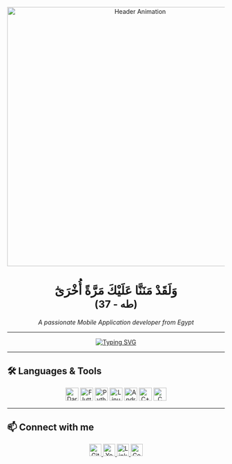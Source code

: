 <p align="center">
  <img src="https://media.giphy.com/media/3oEjI6SIIHBdRxXI40/giphy.gif" alt="Header Animation" width="600"/>
</p>

<h1 align="center" dir="rtl">
  وَلَقَدْ مَنَنَّا عَلَيْكَ مَرَّةً أُخْرَىٰٓ  
  <br/>
  <small>(طه - 37)</small>
</h1>

<p align="center">
  <em>A passionate Mobile Application developer from Egypt</em>
</p>

---

<p align="center">
  <a href="https://Ma7moudSelmy.github.io/dino-runner" target="_blank">
    <img src="https://readme-typing-svg.herokuapp.com?font=Fira+Code&size=24&pause=800&color=FF6F61&width=400&lines=Play+Chrome+Dino+%E2%9C%A8;Direct+in+Profile" alt="Typing SVG"/>
  </a>
</p>

---

## 🛠 Languages & Tools

<p align="center">
  <img alt="Dart"    src="https://img.shields.io/badge/Dart-0175C2?logo=dart&style=for-the-badge" height="30"/>
  <img alt="Flutter" src="https://img.shields.io/badge/Flutter-02569B?logo=flutter&style=for-the-badge" height="30"/>
  <img alt="Python"  src="https://img.shields.io/badge/Python-3776AB?logo=python&style=for-the-badge" height="30"/>
  <img alt="Linux"   src="https://img.shields.io/badge/Linux-FCC624?logo=linux&style=for-the-badge" height="30"/>
  <img alt="Android" src="https://img.shields.io/badge/Android-3DDC84?logo=android&style=for-the-badge" height="30"/>
  <img alt="C++"     src="https://img.shields.io/badge/C%2B%2B-00599C?logo=c%2B%2B&style=for-the-badge" height="30"/>
  <img alt="C"       src="https://img.shields.io/badge/C-00599C?logo=c&style=for-the-badge" height="30"/>
</p>

---

## 📫 Connect with me

<p align="center">
  <a href="https://github.com/Ma7moudSelmy">
    <img src="https://img.shields.io/badge/GitHub-181717?logo=github&style=for-the-badge" alt="GitHub" height="28"/>
  </a>
  <a href="https://www.youtube.com/@Ma7moudSelmy">
    <img src="https://img.shields.io/badge/YouTube-FF0000?logo=youtube&style=for-the-badge" alt="YouTube" height="28"/>
  </a>
  <a href="https://www.linkedin.com/in/mahmoud-selmy-862162335">
    <img src="https://img.shields.io/badge/LinkedIn-0077B5?logo=linkedin&style=for-the-badge" alt="LinkedIn" height="28"/>
  </a>
  <a href="https://codeforces.com/profile/Ma7moudSelmy1">
    <img src="https://img.shields.io/badge/Codeforces-1E1E1E?logo=codeforces&style=for-the-badge" alt="Codeforces" height="28"/>
  </a>
</p>
